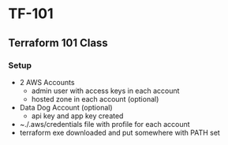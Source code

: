 # TF-101
## Terraform 101 Class

### Setup

 - 2 AWS Accounts 
   * admin user with access keys in each account
   * hosted zone in each account (optional)
- Data Dog Account (optional)
  *  api key and app key created
- ~./.aws/credentials file with profile for each account
- terraform exe downloaded and put somewhere with PATH set
